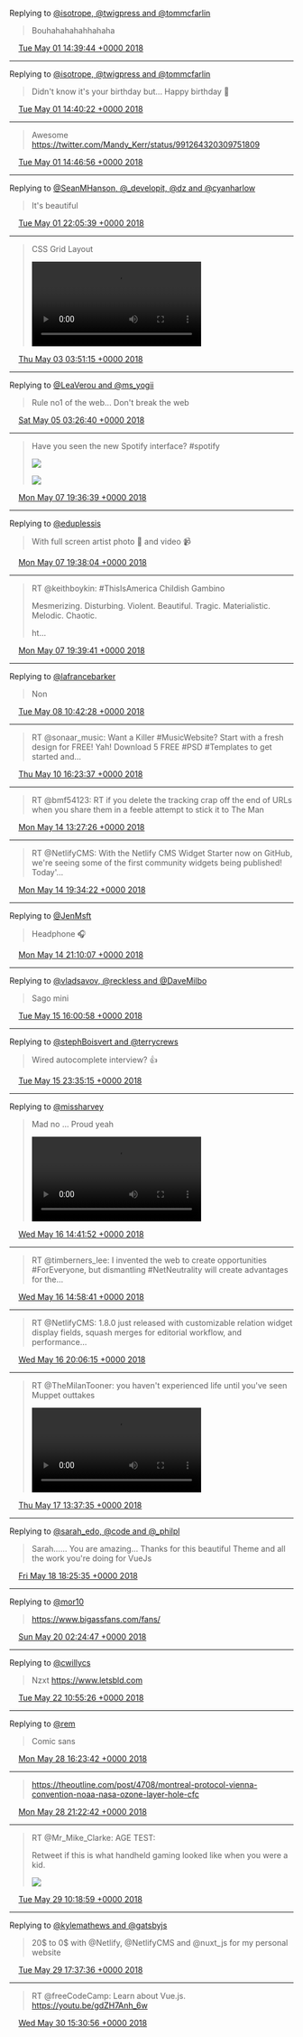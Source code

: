 Replying to [@isotrope, @twigpress and @tommcfarlin](https://twitter.com/isotrope/status/991312286227861504)

> Bouhahahahahhahaha

<img src="/media/tweet.ico" width="12" /> [Tue May 01 14:39:44 +0000 2018](https://twitter.com/eduplessis/status/991326308696240128)

----

Replying to [@isotrope, @twigpress and @tommcfarlin](https://twitter.com/isotrope/status/991312286227861504)

> Didn't know it's your birthday but... Happy birthday 🎂

<img src="/media/tweet.ico" width="12" /> [Tue May 01 14:40:22 +0000 2018](https://twitter.com/eduplessis/status/991326468411154432)

----

> Awesome https://twitter.com/Mandy_Kerr/status/991264320309751809

<img src="/media/tweet.ico" width="12" /> [Tue May 01 14:46:56 +0000 2018](https://twitter.com/eduplessis/status/991328121306648578)

----

Replying to [@SeanMHanson, @_developit, @dz and @cyanharlow](https://twitter.com/@SeanMHanson/status/991371794048339968)

> It's beautiful

<img src="/media/tweet.ico" width="12" /> [Tue May 01 22:05:39 +0000 2018](https://twitter.com/eduplessis/status/991438527232692224)

----

> CSS Grid Layout
>
> <video controls><source src="/media/991887889339269120-DcPkxjGUwAA1ZoN.mp4">Your browser does not support the video tag.</video>

<img src="/media/tweet.ico" width="12" /> [Thu May 03 03:51:15 +0000 2018](https://twitter.com/eduplessis/status/991887889339269120)

----

Replying to [@LeaVerou and @ms_yogii](https://twitter.com/LeaVerou/status/992595971258372098)

> Rule no1 of the web... Don't break the web

<img src="/media/tweet.ico" width="12" /> [Sat May 05 03:26:40 +0000 2018](https://twitter.com/eduplessis/status/992606475301376000)

----

> Have you seen the new Spotify interface? #spotify
>
> ![](/media/993575358543822848-DcnjgVFV0AQsW5n.jpg)
>
> ![](/media/993575358543822848-DcnjhG0V0AE_XrT.jpg)

<img src="/media/tweet.ico" width="12" /> [Mon May 07 19:36:39 +0000 2018](https://twitter.com/eduplessis/status/993575358543822848)

----

Replying to [@eduplessis](https://twitter.com/eduplessis/status/993575358543822848)

> With full screen artist photo 📸 and video 📹

<img src="/media/tweet.ico" width="12" /> [Mon May 07 19:38:04 +0000 2018](https://twitter.com/eduplessis/status/993575714778730496)

----

> RT @keithboykin: #ThisIsAmerica
> Childish Gambino
>
> Mesmerizing. Disturbing. Violent. Beautiful. Tragic. Materialistic. Melodic. Chaotic.
>
> ht…

<img src="/media/tweet.ico" width="12" /> [Mon May 07 19:39:41 +0000 2018](https://twitter.com/eduplessis/status/993576119747129346)

----

Replying to [@lafrancebarker](https://twitter.com/lafrancebarker/status/993582813332099072)

> Non

<img src="/media/tweet.ico" width="12" /> [Tue May 08 10:42:28 +0000 2018](https://twitter.com/eduplessis/status/993803314092498944)

----

> RT @sonaar_music: Want a Killer #MusicWebsite? Start with a fresh design for FREE! Yah!
> Download 5 FREE #PSD #Templates to get started and…

<img src="/media/tweet.ico" width="12" /> [Thu May 10 16:23:37 +0000 2018](https://twitter.com/eduplessis/status/994613941866295297)

----

> RT @bmf54123: RT if you delete the tracking crap off the end of URLs when you share them in a feeble attempt to stick it to The Man

<img src="/media/tweet.ico" width="12" /> [Mon May 14 13:27:26 +0000 2018](https://twitter.com/eduplessis/status/996019154451943425)

----

> RT @NetlifyCMS: With the Netlify CMS Widget Starter now on GitHub, we're seeing some of the first community widgets being published! Today'…

<img src="/media/tweet.ico" width="12" /> [Mon May 14 19:34:22 +0000 2018](https://twitter.com/eduplessis/status/996111498471727107)

----

Replying to [@JenMsft](https://twitter.com/JenMsft/status/996122972552216576)

> Headphone 🎧

<img src="/media/tweet.ico" width="12" /> [Mon May 14 21:10:07 +0000 2018](https://twitter.com/eduplessis/status/996135595389915137)

----

Replying to [@vladsavov, @reckless and @DaveMilbo](https://twitter.com/vladsavov/status/996418590260776961)

> Sago mini

<img src="/media/tweet.ico" width="12" /> [Tue May 15 16:00:58 +0000 2018](https://twitter.com/eduplessis/status/996420182687080448)

----

Replying to [@stephBoisvert and @terrycrews](https://twitter.com/stephBoisvert/status/996505110606827520)

> Wired autocomplete interview? 👍

<img src="/media/tweet.ico" width="12" /> [Tue May 15 23:35:15 +0000 2018](https://twitter.com/eduplessis/status/996534507124772864)

----

Replying to [@missharvey](https://twitter.com/missharvey/status/996559660181225474)

> Mad no ... Proud yeah
>
> <video controls><source src="/media/996762662632611840-DdU2WpdV0AAHGYE.mp4">Your browser does not support the video tag.</video>

<img src="/media/tweet.ico" width="12" /> [Wed May 16 14:41:52 +0000 2018](https://twitter.com/eduplessis/status/996762662632611840)

----

> RT @timberners_lee: I invented the web to create opportunities #ForEveryone, but dismantling #NetNeutrality will create advantages for the…

<img src="/media/tweet.ico" width="12" /> [Wed May 16 14:58:41 +0000 2018](https://twitter.com/eduplessis/status/996766893087363072)

----

> RT @NetlifyCMS: 1.8.0 just released with customizable relation widget display fields, squash merges for editorial workflow, and performance…

<img src="/media/tweet.ico" width="12" /> [Wed May 16 20:06:15 +0000 2018](https://twitter.com/eduplessis/status/996844298036568064)

----

> RT @TheMilanTooner: you haven't experienced life until you've seen Muppet outtakes
>
> <video controls><source src="/media/997108874036613120-gdfHI-w2v5ZGpfRL.mp4">Your browser does not support the video tag.</video>

<img src="/media/tweet.ico" width="12" /> [Thu May 17 13:37:35 +0000 2018](https://twitter.com/eduplessis/status/997108874036613120)

----

Replying to [@sarah_edo, @code and @_philpl](https://twitter.com/sarah_edo/status/997238414390022144)

> Sarah...... You are amazing... Thanks for this beautiful Theme and all the work you're doing for VueJs

<img src="/media/tweet.ico" width="12" /> [Fri May 18 18:25:35 +0000 2018](https://twitter.com/eduplessis/status/997543737722048512)

----

Replying to [@mor10](https://twitter.com/mor10/status/997897379851386880)

> https://www.bigassfans.com/fans/

<img src="/media/tweet.ico" width="12" /> [Sun May 20 02:24:47 +0000 2018](https://twitter.com/eduplessis/status/998026720010756097)

----

Replying to [@cwillycs](https://twitter.com/cwillycs/status/998658281538121728)

> Nzxt https://www.letsbld.com

<img src="/media/tweet.ico" width="12" /> [Tue May 22 10:55:26 +0000 2018](https://twitter.com/eduplessis/status/998880004464414720)

----

Replying to [@rem](https://twitter.com/rem/status/1001084186265079808)

> Comic sans

<img src="/media/tweet.ico" width="12" /> [Mon May 28 16:23:42 +0000 2018](https://twitter.com/eduplessis/status/1001136942745038855)

----

> https://theoutline.com/post/4708/montreal-protocol-vienna-convention-noaa-nasa-ozone-layer-hole-cfc

<img src="/media/tweet.ico" width="12" /> [Mon May 28 21:22:42 +0000 2018](https://twitter.com/eduplessis/status/1001212189187899392)

----

> RT @Mr_Mike_Clarke: AGE TEST:
>
> Retweet if this is what handheld gaming looked like when you were a kid.
>
> ![](/media/1001407546979176448-DeNS5hyW0AAgt8Q.jpg)

<img src="/media/tweet.ico" width="12" /> [Tue May 29 10:18:59 +0000 2018](https://twitter.com/eduplessis/status/1001407546979176448)

----

Replying to [@kylemathews and @gatsbyjs](https://twitter.com/kylemathews/status/1001494561712058369)

> 20$ to 0$ with @Netlify, @NetlifyCMS and @nuxt_js  for my personal website

<img src="/media/tweet.ico" width="12" /> [Tue May 29 17:37:36 +0000 2018](https://twitter.com/eduplessis/status/1001517929622536192)

----

> RT @freeCodeCamp: Learn about Vue.js. https://youtu.be/gdZH7Anh_6w

<img src="/media/tweet.ico" width="12" /> [Wed May 30 15:30:56 +0000 2018](https://twitter.com/eduplessis/status/1001848442489135104)